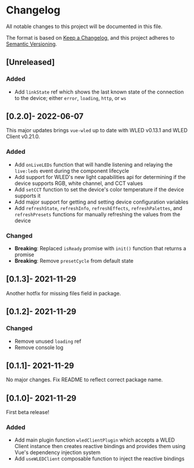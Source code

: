 # Changelog
All notable changes to this project will be documented in this file.

The format is based on [Keep a Changelog](https://keepachangelog.com/en/1.0.0/),
and this project adheres to [Semantic Versioning](https://semver.org/spec/v2.0.0.html).

## [Unreleased]

### Added
- Add `linkState` ref which shows the last known state of the connection to the device; either `error`, `loading`, `http`, or `ws`

## [0.2.0]- 2022-06-07
This major updates brings `vue-wled` up to date with WLED v0.13.1 and WLED Client v0.21.0.

### Added
- Add `onLiveLEDs` function that will handle listening and relaying the `live:leds` event during the component lifecycle
- Add support for WLED's new light capabilities api for determining if the device supports RGB, white channel, and CCT values
- Add `setCCT` function to set the device's color temperature if the device supports it
- Add major support for getting and setting device configuration variables
- Add `refreshState`, `refreshInfo`, `refreshEffects`, `refreshPalettes`, and `refreshPresets` functions for manually refreshing the values from the device

### Changed
- **Breaking**: Replaced `isReady` promise with `init()` function that returns a promise
- **Breaking**: Remove `presetCycle` from default state

## [0.1.3]- 2021-11-29
Another hotfix for missing files field in package.

## [0.1.2]- 2021-11-29

### Changed
- Remove unused `loading` ref
- Remove console log

## [0.1.1]- 2021-11-29
No major changes. Fix README to reflect correct package name.

## [0.1.0]- 2021-11-29
First beta release!

### Added
- Add main plugin function `wledClientPlugin` which accepts a WLED Client instance then creates reactive bindings and provides them using Vue's dependency injection system
- Add `useWLEDClient` composable function to inject the reactive bindings
